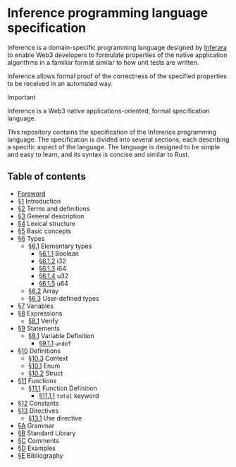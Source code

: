 # Inference programming language specification

Inference is a domain-specific programming language designed by [Inferara](https://inferara.com) to enable Web3 developers to formulate properties of the native application algorithms in a familiar format similar to how unit tests are written.

Inference allows formal proof of the correctness of the specified properties to be received in an automated way.

> [!IMPORTANT]
> Inference is a Web3 native applications-oriented, formal specification language.

This repository contains the specification of the Inference programming language. The specification is divided into several sections, each describing a specific aspect of the language. The language is designed to be simple and easy to learn, and its syntax is concise and similar to Rust.

## Table of contents

- [Foreword](./foreword.md)
- [§1](./introduction.md) Introduction
- [§2](./terms-and-definitions.md) Terms and definitions
- [§3](./general-description.md) General description
- [§4](./lexical-structure.md) Lexical structure
- [§5](./basic-concepts.md) Basic concepts
- [§6](./types.md) Types
  - [§6.1](./types.md#61-elementary-types) Elementary types
    - [§6.1.1](./types.md#611-boolean) Boolean
    - [§6.1.2](./types.md#612-i32) i32
    - [§6.1.3](./types.md#613-i64) i64
    - [§6.1.4](./types.md#614-u32) u32
    - [§6.1.5](./types.md#615-u64) u64
  - [§6.2](./types.md#62-array) Array
  - [§6.3](./types.md#63-user-defined-types) User-defined types
- [§7](./variables.md) Variables
- [§8](./expressions.md) Expressions
  - [§8.1](./expressions.md#81-verify) Verify
- [§9](./statements.md) Statements
  - [§9.1](./statements.md#91-variable-definition) Variable Definition
    - [§9.1.1](./statements.md#911-undef) `undef`
- [§10](./definitions.md) Definitions
  - [§10.3](./definitions.md#101-context) Context
  - [§10.1](./definitions.md#102-enum) Enum
  - [§10.2](./definitions.md#103-struct) Struct
- [§11](./functions.md) Functions
  - [§11.1](./functions.md#111-function-definition) Function Definition
    - [§11.1.1](./functions.md#1111-total-keyword) `total` keyword
- [§12](./constants.md) Constants
- [§13](./directives.md) Directives
  - [§13.1](./directives.md#131-use-directive) Use directive
- [§A](./grammar.md) Grammar
- [§B](./standard-library.md) Standard Library
- [§C](./comments.md) Comments
- [§D](./examples.md) Examples
- [§E](./bibliography.md) Bibliography
